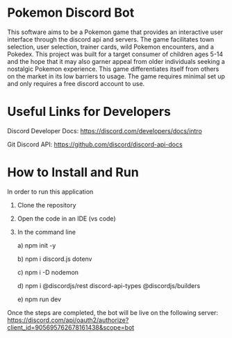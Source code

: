 # Pokemon Discord Bot
This software aims to be a Pokemon game that provides an interactive user interface through the discord api and servers.  The game facilitates town selection, user selection, trainer cards,
wild Pokemon encounters, and a Pokedex.  This project was built for a target consumer of children ages 5-14 and the hope that it may also garner appeal from older individuals seeking a nostalgic Pokemon experience.  This game differentiates itself from others on the market in its low barriers to usage.  The game requires minimal set up
and only requires a free discord account to use.

# Useful Links for Developers
Discord Developer Docs: https://discord.com/developers/docs/intro

Git Discord API: https://github.com/discord/discord-api-docs

# How to Install and Run
In order to run this application
1) Clone the repository
2) Open the code in an IDE (vs code)
3) In the command line

    a) npm init -y

    b) npm i discord.js dotenv

    c) npm i -D nodemon

    d) npm i @discordjs/rest discord-api-types @discordjs/builders

    e) npm run dev

Once the steps are completed, the bot will be live on the following server:
https://discord.com/api/oauth2/authorize?client_id=905695762678161438&scope=bot